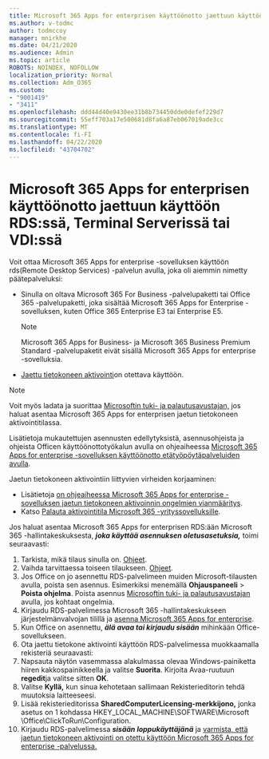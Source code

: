 ```yaml
---
title: Microsoft 365 Apps for enterprisen käyttöönotto jaettuun käyttöön RDS:ssä, Terminal Serverissä tai VDI:ssä
ms.author: v-todmc
author: todmccoy
manager: mnirkhe
ms.date: 04/21/2020
ms.audience: Admin
ms.topic: article
ROBOTS: NOINDEX, NOFOLLOW
localization_priority: Normal
ms.collection: Adm_O365
ms.custom:
- "9001419"
- "3411"
ms.openlocfilehash: ddd44d40e9430ee31b8b734450dde0defef229d7
ms.sourcegitcommit: 55eff703a17e500681d8fa6a87eb067019ade3cc
ms.translationtype: MT
ms.contentlocale: fi-FI
ms.lasthandoff: 04/22/2020
ms.locfileid: "43704702"
---
```

# <a name="deploying-microsoft-365-apps-for-enterprise-for-shared-use-on-rds-terminal-server-or-vdi"></a>Microsoft 365 Apps for enterprisen käyttöönotto jaettuun käyttöön RDS:ssä, Terminal Serverissä tai VDI:ssä

Voit ottaa Microsoft 365 Apps for enterprise -sovelluksen käyttöön rds(Remote Desktop Services) -palvelun avulla, joka oli aiemmin nimetty päätepalveluksi:
- Sinulla on oltava Microsoft 365 For Business -palvelupaketti tai Office 365 -palvelupaketti, joka sisältää Microsoft 365 Apps for Enterprise -sovelluksen, kuten Office 365 Enterprise E3 tai Enterprise E5.
   > [!NOTE] 
   > Microsoft 365 Apps for Business- ja Microsoft 365 Business Premium Standard -palvelupaketit eivät sisällä Microsoft 365 Apps for enterprise -sovelluksia.
- [Jaettu tietokoneen aktivointi](https://docs.microsoft.com/DeployOffice/overview-of-shared-computer-activation-for-office-365-proplus)on otettava käyttöön.

> [!NOTE]
> Voit myös ladata ja suorittaa [Microsoftin tuki- ja palautusavustajan,](https://aka.ms/SaRA_OfficeSCA_M365Portal) jos haluat asentaa Microsoft 365 Apps for enterprisen jaetun tietokoneen aktivointitilassa.

Lisätietoja mukautettujen asennusten edellytyksistä, asennusohjeista ja ohjeista Officen käyttöönottotyökalun avulla on ohjeaiheessa [Microsoft 365 Apps for enterprise -sovelluksen käyttöönotto etätyöpöytäpalveluiden avulla](https://docs.microsoft.com/DeployOffice/deploy-office-365-proplus-by-using-remote-desktop-services).

Jaetun tietokoneen aktivointiin liittyvien virheiden korjaaminen:
- Lisätietoja [on ohjeaiheessa Microsoft 365 Apps for enterprise -sovelluksen jaetun tietokoneen aktivoinnin ongelmien vianmääritys](https://docs.microsoft.com/DeployOffice/troubleshoot-issues-with-shared-computer-activation-for-office-365-proplus).
- Katso [Palauta aktivointitila Microsoft 365 -yrityssovelluksille](https://go.microsoft.com/fwlink/?linkid=2109218).

Jos haluat asentaa Microsoft 365 Apps for enterprisen RDS:ään Microsoft 365 -hallintakeskuksesta, ***joka käyttää asennuksen oletusasetuksia,*** toimi seuraavasti:

1.    Tarkista, mikä tilaus sinulla on. [Ohjeet](https://docs.microsoft.com/office365/admin/admin-overview/what-subscription-do-i-have).
2.    Vaihda tarvittaessa toiseen tilaukseen. [Ohjeet](https://docs.microsoft.com/office365/admin/subscriptions-and-billing/switch-to-a-different-plan).
3.    Jos Office on jo asennettu RDS-palvelimeen muiden Microsoft-tilausten avulla, poista sen asennus. Esimerkiksi menemällä **Ohjauspaneeli** > **Poista ohjelma**. Poista asennus [Microsoftin tuki- ja palautusavustajan](https://aka.ms/SARA-OfficeUninstall-Alchemy) avulla, jos kohtaat ongelmia.
4.    Kirjaudu RDS-palvelimessa Microsoft 365 -hallintakeskukseen järjestelmänvalvojan tilillä ja [asenna Microsoft 365 Apps for enterprise](https://portal.office.com/OLS/MySoftware.aspx).
5.    Kun Office on asennettu, ***älä avaa tai kirjaudu sisään*** mihinkään Office-sovellukseen.
6.    Ota jaettu tietokone aktivointi käyttöön RDS-palvelimessa muokkaamalla rekisteriä seuraavasti:
   1. Napsauta näytön vasemmassa alakulmassa olevaa Windows-painiketta hiiren kakkospainikkeella ja valitse **Suorita**. Kirjoita Avaa-ruutuun **regedit**ja valitse sitten **OK**.
   2. Valitse **Kyllä,** kun sinua kehotetaan sallimaan Rekisterieditorin tehdä muutoksia laitteeseesi.
   3. Lisää rekisterieditorissa **SharedComputerLicensing-merkkijono,** jonka asetus on 1 kohdassa HKEY_LOCAL_MACHINE\SOFTWARE\Microsoft \Office\ClickToRun\Configuration.
   4. Kirjaudu RDS-palvelimessa ***sisään loppukäyttäjänä*** ja [varmista, että jaetun tietokoneen aktivointi on otettu käyttöön Microsoft 365 Apps for enterprise -palvelussa.](https://docs.microsoft.com/DeployOffice/troubleshoot-issues-with-shared-computer-activation-for-office-365-proplus#verify-that-activation-for-office-365-proplus-succeeded)

